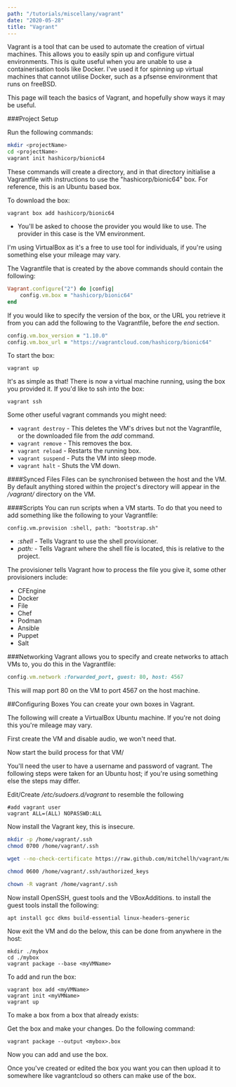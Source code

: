 ```yaml
---
path: "/tutorials/miscellany/vagrant"
date: "2020-05-28"
title: "Vagrant"
---
```


Vagrant is a tool that can be used to automate the creation of virtual machines. This allows you to easily spin up and configure virtual environments. This is quite useful when you are unable to use a containerisation tools like Docker. I've used it for spinning up virtual machines that cannot utilise Docker, such as a pfsense environment that runs on freeBSD.

This page will teach the basics of Vagrant, and hopefully show ways it may be useful.

###Project Setup

 Run the following commands:

 ```bash
 mkdir <projectName>
 cd <projectName>
 vagrant init hashicorp/bionic64
 ```

 These commands will create a directory, and in that directory initialise a Vagrantfile with instructions to use the "hashicorp/bionic64" box. For reference, this is an Ubuntu based box. 

 To download the box:

 ```
 vagrant box add hashicorp/bionic64
 ```
 * You'll be asked to choose the provider you would like to use. The provider in this case is the VM environment. 
 
 I'm using VirtualBox as it's a free to use tool for individuals, if you're using something else your mileage may vary.

The Vagrantfile that is created by the above commands should contain the following:

```ruby
Vagrant.configure("2") do |config|
    config.vm.box = "hashicorp/bionic64"
end
```

If you would like to specify the version of the box, or the URL you retrieve it from you can add the following to the Vagrantfile, before the *end* section.

```ruby
config.vm.box_version = "1.10.0"
config.vm.box_url = "https://vagrantcloud.com/hashicorp/bionic64"
```

To start the box:

```
vagrant up
```

It's as simple as that! There is now a virtual machine running, using the box you provided it. If you'd like to ssh into the box:

```
vagrant ssh
```

Some other useful vagrant commands you might need:

* `vagrant destroy` - This deletes the VM's drives but not the Vagrantfile, or the downloaded file from the *add* command.
* `vagrant remove` - This removes the box.
* `vagrant reload` - Restarts the running box.
* `vagrant suspend` - Puts the VM into sleep mode.
* `vagrant halt` - Shuts the VM down.

####Synced Files
Files can be synchronised between the host and the VM. By default anything stored within the project's directory will appear in the */vagrant/* directory on the VM.

####Scripts
You can run scripts when a VM starts. To do that you need to add something like the following to your Vagrantfile:

```
config.vm.provision :shell, path: "bootstrap.sh"
```
* *:shell* - Tells Vagrant to use the shell provisioner.
* *path:* - Tells Vagrant where the shell file is located, this is relative to the project.

The provisioner tells Vagrant how to process the file you give it, some other provisioners include:
* CFEngine
* Docker
* File
* Chef
* Podman
* Ansible
* Puppet
* Salt

###Networking
Vagrant allows you to specify and create networks to attach VMs to, you do this in the Vagrantfile:

```ruby
config.vm.network :forwarded_port, guest: 80, host: 4567
```
This will map port 80 on the VM to port 4567 on the host machine.

##Configuring Boxes
You can create your own boxes in Vagrant.

The following will create a VirtualBox Ubuntu machine. If you're not doing this you're mileage may vary.

First create the VM and disable audio, we won't need that. 

Now start the build process for that VM/

You'll need the user to have a username and password of vagrant. The following steps were taken for an Ubuntu host; if you're using something else the steps may differ.

Edit/Create */etc/sudoers.d/vagrant* to resemble the following
```
#add vagrant user
vagrant ALL=(ALL) NOPASSWD:ALL
```

Now install the Vagrant key, this is insecure.

```bash
mkdir -p /home/vagrant/.ssh
chmod 0700 /home/vagrant/.ssh

wget --no-check-certificate https://raw.github.com/mitchellh/vagrant/master/keys/vagrant.pub/ -O /home/vagrant/.ssh/authorized_keys

chmod 0600 /home/vagrant/.ssh/authorized_keys

chown -R vagrant /home/vagrant/.ssh
```

Now install OpenSSH, guest tools and the VBoxAdditions. to install the guest tools install the following:
```
apt install gcc dkms build-essential linux-headers-generic
```
Now exit the VM and do the below, this can be done from anywhere in the host:

```
mkdir ./mybox
cd ./mybox
vagrant package --base <myVMName>
```
To add and run the box:

```
vagrant box add <myVMName>
vagrant init <myVMName>
vagrant up
```

To make a box from a box that already exists:

Get the box and make your changes. Do the following command:
```
vagrant package --output <mybox>.box
```

Now you can add and use the box.

Once you've created or edited the box you want you can then upload it to somewhere like vagrantcloud so others can make use of the box. 
